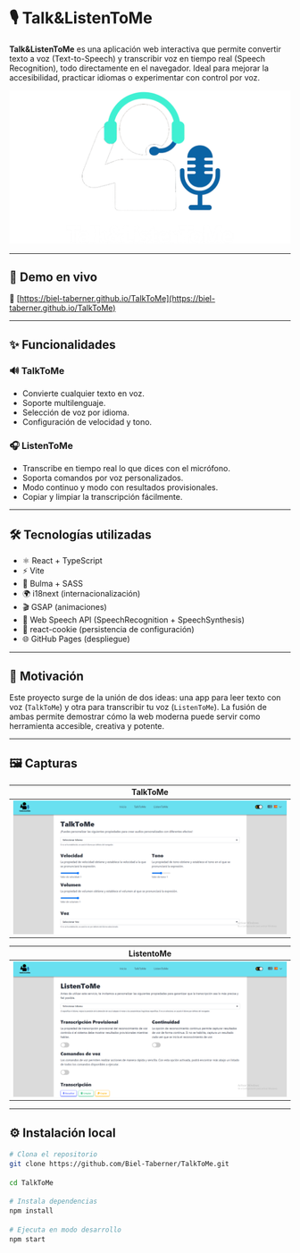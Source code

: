 # 🎙️ Talk&ListenToMe

**Talk&ListenToMe** es una aplicación web interactiva que permite convertir texto a voz (Text-to-Speech) y transcribir voz en tiempo real (Speech Recognition), todo directamente en el navegador. Ideal para mejorar la accesibilidad, practicar idiomas o experimentar con control por voz.

![Talk&ListenToMe Screenshot](./public/talk&listentome_logo_white.png)

---

## 🚀 Demo en vivo

🔗 [https://biel-taberner.github.io/TalkToMe](https://biel-taberner.github.io/TalkToMe)

---

## ✨ Funcionalidades

### 🔊 TalkToMe
- Convierte cualquier texto en voz.
- Soporte multilenguaje.
- Selección de voz por idioma.
- Configuración de velocidad y tono.

### 🎧 ListenToMe
- Transcribe en tiempo real lo que dices con el micrófono.
- Soporta comandos por voz personalizados.
- Modo continuo y modo con resultados provisionales.
- Copiar y limpiar la transcripción fácilmente.

---

## 🛠️ Tecnologías utilizadas

- ⚛️ React + TypeScript
- ⚡ Vite
- 🎨 Bulma + SASS
- 🌍 i18next (internacionalización)
- 🎬 GSAP (animaciones)
- 🎤 Web Speech API (SpeechRecognition + SpeechSynthesis)
- 🍪 react-cookie (persistencia de configuración)
- 🌐 GitHub Pages (despliegue)

---

## 🧠 Motivación

Este proyecto surge de la unión de dos ideas: una app para leer texto con voz (`TalkToMe`) y otra para transcribir tu voz (`ListenToMe`). La fusión de ambas permite demostrar cómo la web moderna puede servir como herramienta accesible, creativa y potente.

---

## 🖼️ Capturas

| TalkToMe |
|----------|
| ![talktome](./public/Screenshots/TalkToMe_screenshot.png)

| ListentoMe |
|----------|
| ![listentome](./public/Screenshots/ListenToMe_screenshot.png) |

---

## ⚙️ Instalación local

```bash
# Clona el repositorio
git clone https://github.com/Biel-Taberner/TalkToMe.git

cd TalkToMe

# Instala dependencias
npm install

# Ejecuta en modo desarrollo
npm start